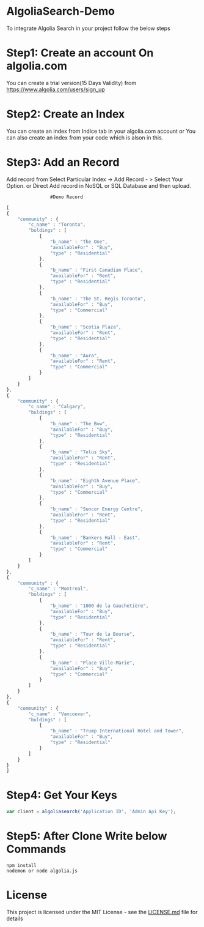 # AlgoliaSearch-Demo
 To integrate Algolia Search in your project follow the below steps
 
 # Step1: Create an account On algolia.com
 You can create a trial version(15 Days Validity) from https://www.algolia.com/users/sign_up
 
 # Step2: Create an Index
 You can create an index from Indice tab in your algolia.com account
 or
 You can also create an index from your code which is alson in this.
 
 # Step3: Add an Record
 Add record from Select Particular Index -> Add Record - > Select Your Option.
 or 
 Direct Add record in NoSQL or SQL Database and then upload.
 
                    #Demo Record
```javascript
[
{
	"community" : {
		"c_name" : "Toronto",
		"buldings" : [
			{
				"b_name" : "The One",
				"availableFor" : "Buy",
				"type" : "Residential"
			},
			{
				"b_name" : "First Canadian Place",
				"availableFor" : "Rent",
				"type" : "Residential"
			},
			{
				"b_name" : "The St. Regis Toronto",
				"availableFor" : "Buy",
				"type" : "Commercial"
			},
			{
				"b_name" : "Scotia Plaza",
				"availableFor" : "Rent",
				"type" : "Residential"
			},
			{
				"b_name" : "Aura",
				"availableFor" : "Rent",
				"type" : "Commercial"
			}
		]
	}
},
{
	"community" : {
		"c_name" : "Calgary",
		"buldings" : [
			{
				"b_name" : "The Bow",
				"availableFor" : "Buy",
				"type" : "Residential"
			},
			{
				"b_name" : "Telus Sky",
				"availableFor" : "Rent",
				"type" : "Residential"
			},
			{
				"b_name" : "Eighth Avenue Place",
				"availableFor" : "Buy",
				"type" : "Commercial"
			},
			{
				"b_name" : "Suncor Energy Centre",
				"availableFor" : "Rent",
				"type" : "Residential"
			},
			{
				"b_name" : "Bankers Hall - East",
				"availableFor" : "Rent",
				"type" : "Commercial"
			}
		]
	}
},
{
	"community" : {
		"c_name" : "Montreal",
		"buldings" : [
			{
				"b_name" : "1000 de la Gauchetière",
				"availableFor" : "Buy",
				"type" : "Residential"
			},
			{
				"b_name" : "Tour de la Bourse",
				"availableFor" : "Rent",
				"type" : "Residential"
			},
			{
				"b_name" : "Place Ville-Marie",
				"availableFor" : "Buy",
				"type" : "Commercial"
			}
		]
	}
},
{
	"community" : {
		"c_name" : "Vancouver",
		"buldings" : [
			{
				"b_name" : "Trump International Hotel and Tower",
				"availableFor" : "Buy",
				"type" : "Residential"
			}
		]
	}
}
]
```

# Step4: Get Your Keys
```javascript
var client = algoliasearch('Application ID', 'Admin Api Key');
```

# Step5: After Clone Write below Commands
    npm install
    nodemon or node algolia.js

# License
This project is licensed under the MIT License - see the [LICENSE.md](https://github.com/kuldip-shukla/AlgoliaSearch-Demo/blob/master/LICENSE.md) file for details
